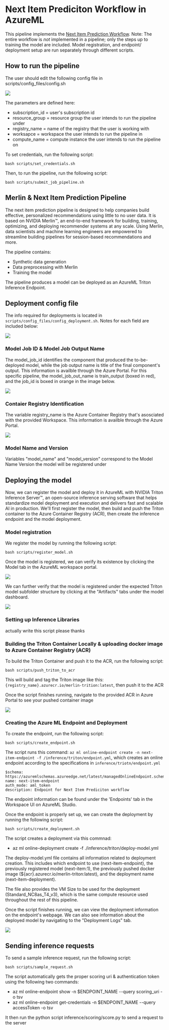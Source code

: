 # Next Item Prediciton Workflow in AzureML

This pipeline implements the [Next Item Prediction Workflow](https://docs.nvidia.com/ai-enterprise/workflows-recommender-systems-ai/0.1.0/combined-development.html#undefined). Note: The entire workflow is *not* implemented in a pipeline; only the steps up to training the model are included. Model registration, and endpoint/ deployment setup are run separately through different scripts. 

## How to run the pipeline 

The user should edit the following config file in scripts/config_files/config.sh

<img src="imgs/config.png">

The parameters are defined here: 
- subscription_id = user's subscription id
- resource_group = resource group the user intends to run the pipeline under 
- registry_name = name of the registry that the user is working with
- worksapce = workspace the user intends to run the pipeline in 
- compute_name = compute instance the user intends to run the pipeline on 

To set credentials, run the following script: 

```
bash scripts/set_credentials.sh
```

Then, to run the pipeline, run the following script: 

```
bash scripts/submit_job_pipeline.sh
```

## Merlin & Next Item Prediction Pipeline
The next item prediction pipeline is designed to help companies build effective, personalized recommendations using little to no user data. It is based on NVIDIA Merlin™, an end-to-end framework for building, training, optimizing, and deploying recommender systems at any scale. Using Merlin, data scientists and machine learning engineers are empowered to streamline building pipelines for session-based recommendations and more.

The pipeline contains:
- Synthetic data generation 
- Data preprocessing with Merlin
- Training the model 

The pipeline produces a model can be deployed as an AzureML Triton Inference Endpoint. 

## Deployment config file
The info required for deployments is located in ```scripts/config_files/config_deployment.sh```. Notes for each field are included below: 

<img src = "imgs/deployment_config.png">

### Model Job ID & Model Job Output Name
The model_job_id identifies the component that produced the to-be-deployed model, while the job output name is title of the final component's output. This information is availble through the Azure Portal. For this specific pipeline, the model_job_out_name is train_output (boxed in red), and the job_id is boxed in orange in the image below. 

<img src = "imgs/model_job_id_name.png">

### Contaier Registry Identification
The variable registry_name is the Azure Container Registry that's asosciated with the provided Workspace. This information is availble through the Azure Portal. 

<img src = "imgs/workspaceregistry.png">

### Model Name and Version
Variables "model_name" and "model_version" correspond to the Model Name Version the model will be registered under

## Deploying the model
Now, we can register the model and deploy it in AzureML with NVIDIA Triton Inference Server™, an open-source inference serving software that helps standardize model deployment and execution and delivers fast and scalable AI in production. We'll first register the model, then build and push the Triton container to the Azure Container Registry (ACR), then create the inference endpoint and the model deployment. 

### Model registration 
We register the model by running the following script: 

```
bash scripts/register_model.sh
```

Once the model is registered, we can verify its existence by clicking the Model tab in the AzureML workspace portal. 

<img src = "imgs/model_list.png">

We can further verify that the model is registered under the expected Triton model subfolder structure by clicking at the "Artifacts" tabs under the model dashboard. 

<img src = "imgs/model_artifacts.png">

### Setting up Inference Libraries

actually write this script please thanks 

### Building the Triton Container Locally & uploading docker image to Azure Container Registry (ACR) 
To build the Triton Container and push it to the ACR, run the following script: 

```
bash scripts/push_triton_to_acr
```

This will build and tag the Triton image like this: ```{registry_name}.azurecr.io/merlin-trition:latest```, then push it to the ACR 

Once the script finishes running, navigate to the provided ACR in Azure Portal to see your pushed container image 

<img src = "imgs/acr_container.png">


### Creating the Azure ML Endpoint and Deployment
To create the endpoint, run the following script: 

```
bash scripts/create_endpoint.sh
```

The script runs this command: ```az ml online-endpoint create -n next-item-endpoint -f /inference/triton/endpoint.yml```, which creates an online endpoint according to the specifications in ```inference/triotn/endpoint.yml```

``` 
$schema: https://azuremlschemas.azureedge.net/latest/managedOnlineEndpoint.schema.json
name: next-item-endpoint
auth_mode: aml_token
description: Endpoint for Next Item Prediciton workflow 
```

The endpoint information can be found under the 'Endpoints' tab in the Workspace UI on AzureML Studio. 


Once the endpoint is properly set up, we can create the deployment by running the following script: 

```
bash scripts/create_deployment.sh 
```
The script creates a deployment via this commnad: 
- az ml online-deployment create -f ./inference/triton/deploy-model.yml 

The deploy-model.yml file contains all information related to deployment creation. This includes which endpoint to use (next-item-endpoint), the previously registered model (next-item:1), the previously pushed docker image (${acr}.azurecr.io/merlin-triton:latest), and the deployment name (next-item-deployment). 

The file also provides the VM Size to be used for the deployment (Standard_NC8as_T4_v3), which is the same compute resource used throughout the rest of this pipeline.

Once the script finishes running, we can view the deployment information on the endpoint's webpage. We can also see information about the deployed model by navigating to the "Deployment Logs" tab. 

<img src = "imgs/endpoint_deployment.png">

## Sending inference requests 

To send a sample inference request, run the following script: 
```
bash scripts/sample_request.sh
```
The script automatically gets the proper scoring uri & authentication token using the following two commands:
- az ml online-endpoint show -n $ENDPOINT_NAME --query scoring_uri -o tsv
- az ml online-endpoint get-credentials -n $ENDPOINT_NAME --query accessToken -o tsv

It then run the python script inference/scoring/score.py to send a request to the server 

